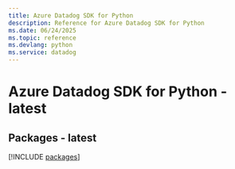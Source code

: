 ```yaml
---
title: Azure Datadog SDK for Python
description: Reference for Azure Datadog SDK for Python
ms.date: 06/24/2025
ms.topic: reference
ms.devlang: python
ms.service: datadog
---
```

# Azure Datadog SDK for Python - latest
## Packages - latest
[!INCLUDE [packages](datadog-index.md)]